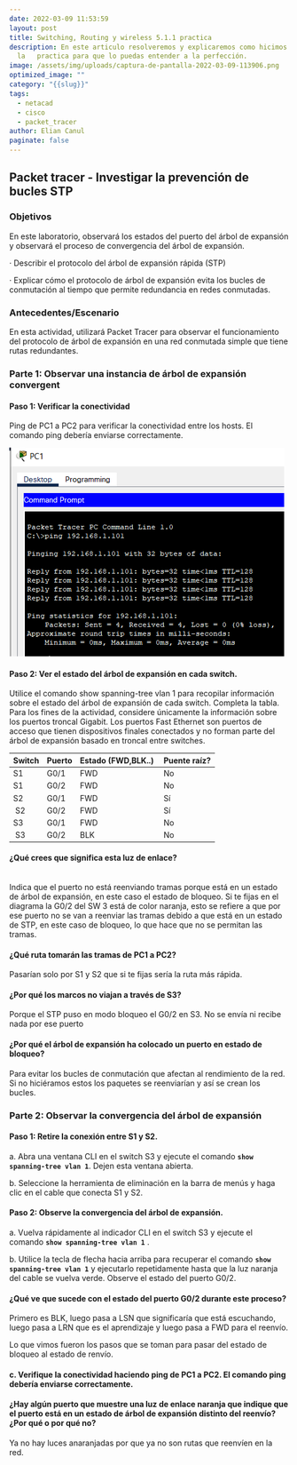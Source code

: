 ```yaml
---
date: 2022-03-09 11:53:59
layout: post
title: Switching, Routing y wireless 5.1.1 practica
description: En este articulo resolveremos y explicaremos como hicimos
  la   practica para que lo puedas entender a la perfección.
image: /assets/img/uploads/captura-de-pantalla-2022-03-09-113906.png
optimized_image: ""
category: "{{slug}}"
tags:
  - netacad
  - cisco
  - packet_tracer
author: Elian Canul
paginate: false
---
```



## Packet tracer - Investigar la prevención de bucles STP

### Objetivos

En este laboratorio, observará los estados del puerto del árbol de expansión y observará el proceso de convergencia del árbol de expansión.

·         Describir el protocolo del árbol de expansión rápida (STP)

· Explicar cómo el protocolo de árbol de expansión evita los bucles de conmutación al tiempo que permite redundancia en redes conmutadas.

### Antecedentes/Escenario

En esta actividad, utilizará Packet Tracer para observar el funcionamiento del protocolo de árbol de expansión en una red conmutada simple que tiene rutas redundantes.

### Parte 1: Observar una instancia de árbol de expansión convergent

#### Paso 1: Verificar la conectividad

Ping de PC1 a PC2 para verificar la conectividad entre los hosts. El comando ping debería enviarse correctamente.

![](/assets/img/uploads/captura-de-pantalla-2022-03-09-114956.png)

#### Paso 2: Ver el estado del árbol de expansión en cada switch.

Utilice el comando show spanning-tree vlan 1 para recopilar información sobre el estado del árbol de expansión de cada switch. Completa la tabla. Para los fines de la actividad, considere únicamente la información sobre los puertos troncal Gigabit. Los puertos Fast Ethernet son puertos de acceso que tienen dispositivos finales conectados y no forman parte del árbol de expansión basado en troncal entre switches.





| <!--StartFragment-->Switch | Puerto | Estado (FWD,BLK..)  | Puente raíz?         |
| -------------------------- | ------ | ------------------- | -------------------- |
| S1                         | G0/1   | FWD                 | No                   |
| S1                         | G0/2   | FWD                 | No                   |
| S2                         | G0/1   | FWD                 | Sí                   |
|  S2                        | G0/2   | FWD                 | Sí                   |
| S3                         | G0/1   | FWD                 | No                   |
|  S3                        | G0/2   | BLK                 | No<!--EndFragment--> |



<!--StartFragment-->

#### ¿Qué crees que significa esta luz de enlace?

\
Indica que el puerto no está reenviando tramas porque está en un estado de árbol de expansión, en este caso el estado de bloqueo. Si te fijas en el diagrama la G0/2 del SW 3 está de color naranja, esto se refiere a que por ese puerto no se van a reenviar las tramas debido a que está en un estado de STP, en este caso de bloqueo, lo que hace que no se permitan las tramas.

#### ¿Qué ruta tomarán las tramas de PC1 a PC2?

Pasarían solo por S1 y S2 que si te fijas sería la ruta más rápida. 

#### ¿Por qué los marcos no viajan a través de S3?

Porque el STP puso en modo bloqueo el G0/2 en S3. No se envía ni recibe nada por ese puerto

#### ¿Por qué el árbol de expansión ha colocado un puerto en estado de bloqueo?

 Para evitar los bucles de conmutación que afectan al rendimiento de la red. Si no hiciéramos estos los paquetes se reenviarían  y así se crean los bucles.



<!--EndFragment-->

<!--StartFragment-->

### Parte 2: Observar la convergencia del árbol de expansión

#### Paso 1: Retire la conexión entre S1 y S2.

a. Abra una ventana CLI en el switch S3 y ejecute el comando **`show spanning-tree vlan 1`**. Dejen esta ventana abierta.

b. Seleccione la herramienta de eliminación en la barra de menús y haga clic en el cable que conecta S1 y S2.

#### Paso 2: Observe la convergencia del árbol de expansión.

a. Vuelva rápidamente al indicador CLI en el switch S3 y ejecute el comando **`show spanning-tree vlan 1`** .

b. Utilice la tecla de flecha hacia arriba para recuperar el comando **`show spanning-tree vlan 1`** y ejecutarlo repetidamente hasta que la luz naranja del cable se vuelva verde. Observe el estado del puerto G0/2.

#### ¿Qué ve que sucede con el estado del puerto G0/2 durante este proceso?



Primero es BLK, luego pasa a LSN que significaría que está escuchando, luego pasa a LRN que es el aprendizaje y luego pasa a FWD para el reenvío.

Lo que vimos fueron los pasos que se toman para pasar del estado de bloqueo al estado de renvío.

#### c. Verifique la conectividad haciendo ping de PC1 a PC2. El comando ping debería enviarse correctamente.



#### ¿Hay algún puerto que muestre una luz de enlace naranja que indique que el puerto está en un estado de árbol de expansión distinto del reenvío? ¿Por qué o por qué no?

Ya no hay luces anaranjadas por que ya no son rutas que reenvíen en la red.

<!--EndFragment-->